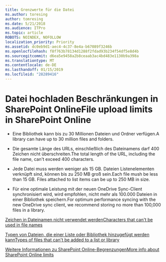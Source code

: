 ```yaml
---
title: Grenzwerte für die Datei
ms.author: toresing
author: tomresing
ms.date: 5/21/2018
ms.audience: ITPro
ms.topic: article
ROBOTS: NOINDEX, NOFOLLOW
localization_priority: Priority
ms.assetid: dc0eb9d1-aec4-4c37-8e4a-b67089f3246b
ms.openlocfilehash: f8f763b78134d1288f2fdad93b234f54df5e8d4b
ms.sourcegitcommit: d6ea5e9458a2b8ceaab3ac4bd483e1130b9a398a
ms.translationtype: MT
ms.contentlocale: de-DE
ms.lasthandoff: 01/15/2019
ms.locfileid: "28289416"
---
```

# <a name="file-upload-limits-in-sharepoint-online"></a><span data-ttu-id="1ee3f-102">Datei hochladen Beschränkungen in SharePoint Online</span><span class="sxs-lookup"><span data-stu-id="1ee3f-102">File upload limits in SharePoint Online</span></span>

- <span data-ttu-id="1ee3f-103">Eine Bibliothek kann bis zu 30 Millionen Dateien und Ordner verfügen.</span><span class="sxs-lookup"><span data-stu-id="1ee3f-103">A library can have up to 30 million files and folders.</span></span>
    
- <span data-ttu-id="1ee3f-104">Die gesamte Länge des URLs, einschließlich des Dateinamens darf 400 Zeichen nicht überschreiten.</span><span class="sxs-lookup"><span data-stu-id="1ee3f-104">The total length of the URL, including the file name, can't exceed 400 characters.</span></span>
    
- <span data-ttu-id="1ee3f-p101">Jede Datei muss werden weniger als 15 GB. Dateien Listenelementen verknüpft sind, können bis zu 250 MB groß sein.</span><span class="sxs-lookup"><span data-stu-id="1ee3f-p101">Each file mush be less than 15 GB. Files attached to list items can be up to 250 MB in size.</span></span>
    
- <span data-ttu-id="1ee3f-107">Für eine optimale Leistung mit der neuen OneDrive Sync-Client synchronisiert wird, wird empfohlen, nicht mehr als 100.000 Dateien in einer Bibliothek speichern.</span><span class="sxs-lookup"><span data-stu-id="1ee3f-107">For optimum performance syncing with the new OneDrive sync client, we recommend storing no more than 100,000 files in a library.</span></span> 
    
[<span data-ttu-id="1ee3f-108">Zeichen in Dateinamen nicht verwendet werden</span><span class="sxs-lookup"><span data-stu-id="1ee3f-108">Characters that can't be used in file names</span></span>](https://go.microsoft.com/fwlink/?linkid=866430)
  
[<span data-ttu-id="1ee3f-109">Typen von Dateien, die einer Liste oder Bibliothek hinzugefügt werden kann</span><span class="sxs-lookup"><span data-stu-id="1ee3f-109">Types of files that can't be added to a list or library</span></span>](https://go.microsoft.com/fwlink/?linkid=273757)
  
[<span data-ttu-id="1ee3f-110">Weitere Informationen zu SharePoint Online-Begrenzungen</span><span class="sxs-lookup"><span data-stu-id="1ee3f-110">More info about SharePoint Online limits</span></span>](https://go.microsoft.com/fwlink/?linkid=271273)
  

